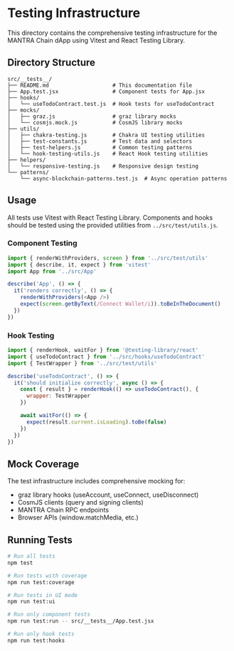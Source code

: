 # Testing Infrastructure

This directory contains the comprehensive testing infrastructure for the MANTRA Chain dApp using Vitest and React Testing Library.

## Directory Structure

```
src/__tests__/
├── README.md                    # This documentation file
├── App.test.jsx                 # Component tests for App.jsx
├── hooks/
│   └── useTodoContract.test.js  # Hook tests for useTodoContract
├── mocks/
│   ├── graz.js                  # graz library mocks
│   └── cosmjs.mock.js           # CosmJS library mocks
├── utils/
│   ├── chakra-testing.js        # Chakra UI testing utilities
│   ├── test-constants.js        # Test data and selectors
│   ├── test-helpers.js          # Common testing patterns
│   └── hook-testing-utils.js    # React Hook testing utilities
├── helpers/
│   └── responsive-testing.js    # Responsive design testing
└── patterns/
    └── async-blockchain-patterns.test.js  # Async operation patterns
```

## Usage

All tests use Vitest with React Testing Library. Components and hooks should be tested using the provided utilities from `../src/test/utils.js`.

### Component Testing
```javascript
import { renderWithProviders, screen } from '../src/test/utils'
import { describe, it, expect } from 'vitest'
import App from '../src/App'

describe('App', () => {
  it('renders correctly', () => {
    renderWithProviders(<App />)
    expect(screen.getByText(/Connect Wallet/i)).toBeInTheDocument()
  })
})
```

### Hook Testing
```javascript
import { renderHook, waitFor } from '@testing-library/react'
import { useTodoContract } from '../src/hooks/useTodoContract'
import { TestWrapper } from '../src/test/utils'

describe('useTodoContract', () => {
  it('should initialize correctly', async () => {
    const { result } = renderHook(() => useTodoContract(), {
      wrapper: TestWrapper
    })

    await waitFor(() => {
      expect(result.current.isLoading).toBe(false)
    })
  })
})
```

## Mock Coverage

The test infrastructure includes comprehensive mocking for:
- graz library hooks (useAccount, useConnect, useDisconnect)
- CosmJS clients (query and signing clients)
- MANTRA Chain RPC endpoints
- Browser APIs (window.matchMedia, etc.)

## Running Tests

```bash
# Run all tests
npm test

# Run tests with coverage
npm run test:coverage

# Run tests in UI mode
npm run test:ui

# Run only component tests
npm run test:run -- src/__tests__/App.test.jsx

# Run only hook tests
npm run test:hooks
```